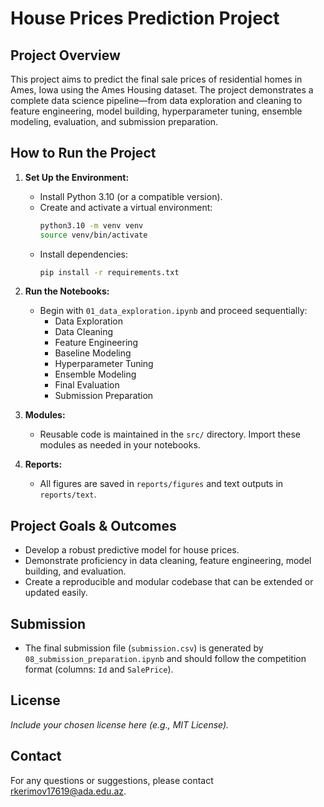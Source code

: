 # House Prices Prediction Project

## Project Overview

This project aims to predict the final sale prices of residential homes in Ames, Iowa using the Ames Housing dataset. The project demonstrates a complete data science pipeline—from data exploration and cleaning to feature engineering, model building, hyperparameter tuning, ensemble modeling, evaluation, and submission preparation.


## How to Run the Project

1. **Set Up the Environment:**
   - Install Python 3.10 (or a compatible version).
   - Create and activate a virtual environment:
     ```bash
     python3.10 -m venv venv
     source venv/bin/activate
     ```
   - Install dependencies:
     ```bash
     pip install -r requirements.txt
     ```

2. **Run the Notebooks:**
   - Begin with `01_data_exploration.ipynb` and proceed sequentially:
     - Data Exploration
     - Data Cleaning
     - Feature Engineering
     - Baseline Modeling
     - Hyperparameter Tuning
     - Ensemble Modeling
     - Final Evaluation
     - Submission Preparation

3. **Modules:**
   - Reusable code is maintained in the `src/` directory. Import these modules as needed in your notebooks.

4. **Reports:**
   - All figures are saved in `reports/figures` and text outputs in `reports/text`.

## Project Goals & Outcomes

- Develop a robust predictive model for house prices.
- Demonstrate proficiency in data cleaning, feature engineering, model building, and evaluation.
- Create a reproducible and modular codebase that can be extended or updated easily.

## Submission

- The final submission file (`submission.csv`) is generated by `08_submission_preparation.ipynb` and should follow the competition format (columns: `Id` and `SalePrice`).

## License

*Include your chosen license here (e.g., MIT License).*

## Contact

For any questions or suggestions, please contact rkerimov17619@ada.edu.az.
